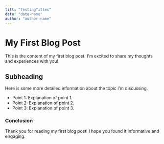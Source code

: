 ```yaml
---
titl: "TestingTitles"
date: "date-name"
author: "author-name"
---
```


# My First Blog Post

This is the content of my first blog post. I'm excited to share my thoughts and experiences with you!

## Subheading

Here is some more detailed information about the topic I'm discussing. 

- Point 1: Explanation of point 1.
- Point 2: Explanation of point 2.
- Point 3: Explanation of point 3.

### Conclusion

Thank you for reading my first blog post! I hope you found it informative and engaging.
